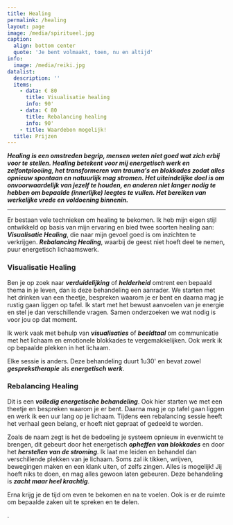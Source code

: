 ```yaml
---
title: Healing
permalink: /healing
layout: page
image: /media/spiritueel.jpg
caption:
  align: bottom center
  quote: 'Je bent volmaakt, toen, nu en altijd'
info:
  image: /media/reiki.jpg
datalist:
  description: ''
  items:
    - data: € 80
      title: Visualisatie healing
      info: 90'
    - data: € 80
      title: Rebalancing healing
      info: 90'
    - title: Waardebon mogelijk!
  title: Prijzen
---
```

**_Healing is een omstreden begrip, mensen weten niet goed wat zich erbij voor te stellen. Healing betekent voor mij energetisch werk en zelfontplooiing, het transformeren van trauma's en blokkades zodat alles opnieuw spontaan en natuurlijk mag stromen. Het uiteindelijke doel is om onvoorwaardelijk van jezelf te houden, en anderen niet langer nodig te hebben om bepaalde (innerlijke) leegtes te vullen. Het bereiken van werkelijke vrede en voldoening binnenin._**
___

Er bestaan vele technieken om healing te bekomen. Ik heb mijn eigen stijl ontwikkeld op basis van mijn ervaring en bied twee soorten healing aan:  **_Visualisatie Healing_**, die naar mijn gevoel goed is om inzichten te verkrijgen.  **_Rebalancing Healing_**, waarbij de geest niet hoeft deel te nemen, puur energetisch lichaamswerk.


### Visualisatie Healing

Ben je op zoek naar **_verduidelijking_** of **_helderheid_** omtrent een bepaald thema in je leven, dan is deze behandeling een aanrader. We starten met het drinken van een theetje, bespreken waarom je er bent en daarna mag je rustig gaan liggen op tafel. Ik start met het bewust aanvoelen van je energie en stel je dan verschillende vragen. Samen onderzoeken we wat nodig is voor jou op dat moment.

Ik werk vaak met behulp van **_visualisaties_** of **_beeldtaal_** om communicatie met het lichaam en emotionele blokkades te vergemakkelijken. Ook werk ik op bepaalde plekken in het lichaam. 

Elke sessie is anders. Deze behandeling duurt 1u30' en bevat zowel **_gesprekstherapie_** als **_energetisch werk_**. 


### Rebalancing Healing

Dit is een **_volledig energetische behandeling_**. Ook hier starten we met een theetje en bespreken waarom je er bent. Daarna mag je op tafel gaan liggen en werk ik een uur lang op je lichaam. Tijdens een rebalancing sessie heeft het verhaal geen belang, er hoeft niet gepraat of gedeeld te worden.

Zoals de naam zegt is het de bedoeling je systeem opnieuw in evenwicht te brengen, dit gebeurt door het energetisch **_opheffen van blokkades_** en door het **_herstellen van de stroming_**. Ik laat me leiden en behandel dan verschillende plekken van je lichaam. Soms zal ik tikken, wrijven, bewegingen maken en een klank uiten, of zelfs zingen. Alles is mogelijk! Jij hoeft niks te doen, en mag alles gewoon laten gebeuren. Deze behandeling is **_zacht maar heel krachtig_**.

Erna krijg je de tijd om even te bekomen en na te voelen. Ook is er de ruimte om bepaalde zaken uit te spreken en te delen.  
  
 . 



